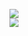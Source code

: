 [![](https://img.shields.io/badge/Made%20With-Github%20Spray-lightgrey.svg?style=for-the-badge&logo=github)](https://github.com/Annihil/github-spray#2529)  
[![](https://i.imgur.com/2DrTn0Z.gif)](https://github.com/Annihil/github-spray)